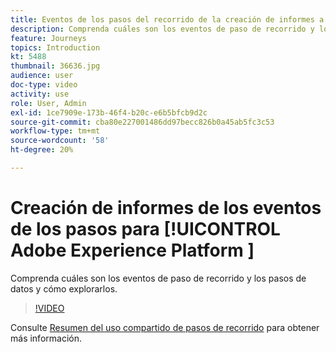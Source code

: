 ```yaml
---
title: Eventos de los pasos del recorrido de la creación de informes a Adobe Experience Platform
description: Comprenda cuáles son los eventos de paso de recorrido y los pasos de datos y cómo explorarlos.
feature: Journeys
topics: Introduction
kt: 5488
thumbnail: 36636.jpg
audience: user
doc-type: video
activity: use
role: User, Admin
exl-id: 1ce7909e-173b-46f4-b20c-e6b5bfcb9d2c
source-git-commit: cba80e227001486dd97becc826b0a45ab5fc3c53
workflow-type: tm+mt
source-wordcount: '58'
ht-degree: 20%

---
```


# Creación de informes de los eventos de los pasos para [!UICONTROL Adobe Experience Platform ]

Comprenda cuáles son los eventos de paso de recorrido y los pasos de datos y cómo explorarlos.

>[!VIDEO](https://video.tv.adobe.com/v/36636?quality=12&learn=on)

Consulte [Resumen del uso compartido de pasos de recorrido](https://experienceleague.adobe.com/docs/journeys/using/building-journeys/sharing-journey-steps/sharing-overview.html?lang=en) para obtener más información.
